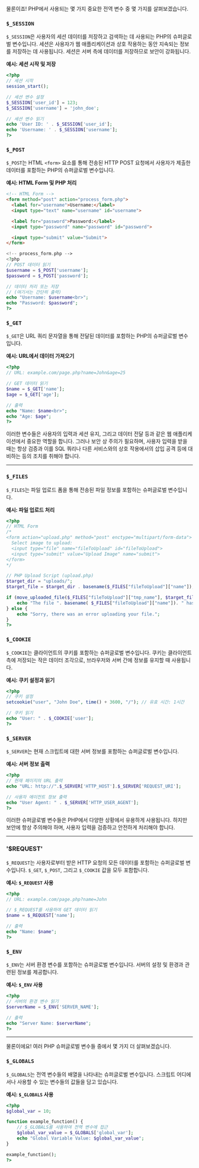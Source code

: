 물론이죠! PHP에서 사용되는 몇 가지 중요한 전역 변수 중 몇 가지를 살펴보겠습니다.

### `$_SESSION`

`$_SESSION`은 사용자의 세션 데이터를 저장하고 검색하는 데 사용되는 PHP의 슈퍼글로벌 변수입니다. 세션은 사용자가 웹 애플리케이션과 상호 작용하는 동안 지속되는 정보를 저장하는 데 사용됩니다. 세션은 서버 측에 데이터를 저장하므로 보안이 강화됩니다.

**예시: 세션 시작 및 저장**

```php
<?php
// 세션 시작
session_start();

// 세션 변수 설정
$_SESSION['user_id'] = 123;
$_SESSION['username'] = 'john_doe';

// 세션 변수 읽기
echo 'User ID: ' . $_SESSION['user_id'];
echo 'Username: ' . $_SESSION['username'];
?>
```

### `$_POST`

`$_POST`는 HTML `<form>` 요소를 통해 전송된 HTTP POST 요청에서 사용자가 제출한 데이터를 포함하는 PHP의 슈퍼글로벌 변수입니다.

**예시: HTML Form 및 PHP 처리**

```html
<!-- HTML Form -->
<form method="post" action="process_form.php">
  <label for="username">Username:</label>
  <input type="text" name="username" id="username">

  <label for="password">Password:</label>
  <input type="password" name="password" id="password">

  <input type="submit" value="Submit">
</form>
```

```php
<!-- process_form.php -->
<?php
// POST 데이터 읽기
$username = $_POST['username'];
$password = $_POST['password'];

// 데이터 처리 또는 저장
// (여기서는 간단히 출력)
echo "Username: $username<br>";
echo "Password: $password";
?>
```

### `$_GET`

`$_GET`은 URL 쿼리 문자열을 통해 전달된 데이터를 포함하는 PHP의 슈퍼글로벌 변수입니다.

**예시: URL에서 데이터 가져오기**

```php
<?php
// URL: example.com/page.php?name=John&age=25

// GET 데이터 읽기
$name = $_GET['name'];
$age = $_GET['age'];

// 출력
echo "Name: $name<br>";
echo "Age: $age";
?>
```

이러한 변수들은 사용자의 입력과 세션 유지, 그리고 데이터 전달 등과 같은 웹 애플리케이션에서 중요한 역할을 합니다. 그러나 보안 상 주의가 필요하며, 사용자 입력을 받을 때는 항상 검증과 이를 SQL 쿼리나 다른 서비스와의 상호 작용에서의 삽입 공격 등에 대비하는 등의 조치를 취해야 합니다.

---


### `$_FILES`

`$_FILES`는 파일 업로드 폼을 통해 전송된 파일 정보를 포함하는 슈퍼글로벌 변수입니다.

**예시: 파일 업로드 처리**

```php
<?php
// HTML Form
/*
<form action="upload.php" method="post" enctype="multipart/form-data">
  Select image to upload:
  <input type="file" name="fileToUpload" id="fileToUpload">
  <input type="submit" value="Upload Image" name="submit">
</form>
*/

// PHP Upload Script (upload.php)
$target_dir = "uploads/";
$target_file = $target_dir . basename($_FILES["fileToUpload"]["name"]);

if (move_uploaded_file($_FILES["fileToUpload"]["tmp_name"], $target_file)) {
    echo "The file ". basename( $_FILES["fileToUpload"]["name"]). " has been uploaded.";
} else {
    echo "Sorry, there was an error uploading your file.";
}
?>
```

### `$_COOKIE`

`$_COOKIE`는 클라이언트의 쿠키를 포함하는 슈퍼글로벌 변수입니다. 쿠키는 클라이언트 측에 저장되는 작은 데이터 조각으로, 브라우저와 서버 간에 정보를 유지할 때 사용됩니다.

**예시: 쿠키 설정과 읽기**

```php
<?php
// 쿠키 설정
setcookie("user", "John Doe", time() + 3600, "/"); // 유효 시간: 1시간

// 쿠키 읽기
echo "User: " . $_COOKIE['user'];
?>
```

### `$_SERVER`

`$_SERVER`는 현재 스크립트에 대한 서버 정보를 포함하는 슈퍼글로벌 변수입니다.

**예시: 서버 정보 출력**

```php
<?php
// 현재 페이지의 URL 출력
echo "URL: http://".$_SERVER['HTTP_HOST'].$_SERVER['REQUEST_URI'];

// 사용자 에이전트 정보 출력
echo "User Agent: " . $_SERVER['HTTP_USER_AGENT'];
?>
```

이러한 슈퍼글로벌 변수들은 PHP에서 다양한 상황에서 유용하게 사용됩니다. 하지만 보안에 항상 주의해야 하며, 사용자 입력을 검증하고 안전하게 처리해야 합니다.


---
### '$REQUEST'
`$_REQUEST`는 사용자로부터 받은 HTTP 요청의 모든 데이터를 포함하는 슈퍼글로벌 변수입니다. `$_GET`, `$_POST`, 그리고 `$_COOKIE` 값을 모두 포함합니다.

**예시: `$_REQUEST` 사용**

```php
<?php
// URL: example.com/page.php?name=John

// $_REQUEST를 사용하여 GET 데이터 읽기
$name = $_REQUEST['name'];

// 출력
echo "Name: $name";
?>
```

### `$_ENV`

`$_ENV`는 서버 환경 변수를 포함하는 슈퍼글로벌 변수입니다. 서버의 설정 및 환경과 관련된 정보를 제공합니다.

**예시: `$_ENV` 사용**

```php
<?php
// 서버의 환경 변수 읽기
$serverName = $_ENV['SERVER_NAME'];

// 출력
echo "Server Name: $serverName";
?>
```

---

물론이에요! 여러 PHP 슈퍼글로벌 변수들 중에서 몇 가지 더 살펴보겠습니다.

### `$_GLOBALS`

`$_GLOBALS`는 전역 변수들의 배열을 나타내는 슈퍼글로벌 변수입니다. 스크립트 어디에서나 사용할 수 있는 변수들의 값들을 담고 있습니다.

**예시: `$_GLOBALS` 사용**

```php
<?php
$global_var = 10;

function example_function() {
    // $_GLOBALS를 사용하여 전역 변수에 접근
    $global_var_value = $_GLOBALS['global_var'];
    echo "Global Variable Value: $global_var_value";
}

example_function();
?>
```




